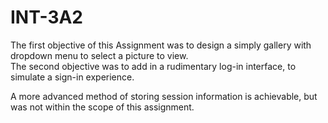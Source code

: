 # INT-3A2

The first objective of this Assignment was to design a simply gallery with dropdown menu to select a picture to view.<br/>
The second objective was to add in a rudimentary log-in interface, to simulate a sign-in experience. 

A more advanced method of storing session information is achievable, but was not within the scope of this assignment.
